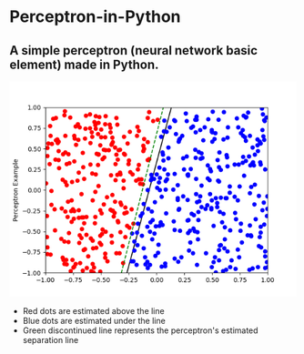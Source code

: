 # Perceptron-in-Python
## A simple perceptron (neural network basic element) made in Python.

<img src = "https://github.com/adrienpillou/Perceptron-in-Python/blob/main/Figure_1.png">
<ul>
  <li>Red dots are estimated above the line</li>
  <li>Blue dots are estimated under the line</li>
  <li>Green discontinued line represents the perceptron's estimated separation line
</li>
</ul>
